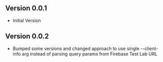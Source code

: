 ## Version 0.0.1
- Initial Version

## Version 0.0.2
- Bumped some versions and changed approach to use single --client-info arg instead of parsing query params from Firebase Test Lab URL